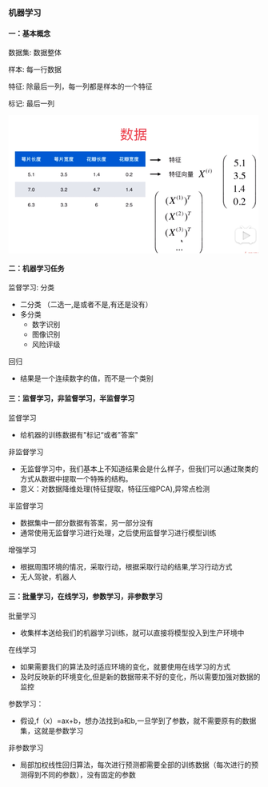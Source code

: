 ### 机器学习

#### 一：基本概念
数据集: 数据整体  

样本: 每一行数据  

特征: 除最后一列，每一列都是样本的一个特征  

标记: 最后一列  

<img src="./tupian/1.png" width="500" align=center />

#### 二：机器学习任务
监督学习:
分类
*   二分类 （二选一,是或者不是,有还是没有）
*   多分类
    *   数字识别
    *   图像识别
    *   风险评级

回归
*   结果是一个连续数字的值，而不是一个类别


#### 三：监督学习，非监督学习，半监督学习
监督学习  
*   给机器的训练数据有"标记“或者"答案"

非监督学习  
*   无监督学习中，我们基本上不知道结果会是什么样子，但我们可以通过聚类的方式从数据中提取一个特殊的结构。
*   意义：对数据降维处理(特征提取，特征压缩PCA),异常点检测

半监督学习
*    数据集中一部分数据有答案，另一部分没有
*    通常使用无监督学习进行处理，之后使用监督学习进行模型训练 

增强学习
*   根据周围环境的情况，采取行动，根据采取行动的结果,学习行动方式
*   无人驾驶，机器人

#### 三：批量学习，在线学习，参数学习，非参数学习
批量学习
*   收集样本送给我们的机器学习训练，就可以直接将模型投入到生产环境中

在线学习
*   如果需要我们的算法及时适应环境的变化，就要使用在线学习的方式
*   及时反映新的环境变化,但是新的数据带来不好的变化，所以需要加强对数据的监控

参数学习：
*   假设,f（x）=ax+b，想办法找到a和b,一旦学到了参数，就不需要原有的数据集，这就是参数学习


非参数学习
*  局部加权线性回归算法，每次进行预测都需要全部的训练数据（每次进行的预测得到不同的参数），没有固定的参数

